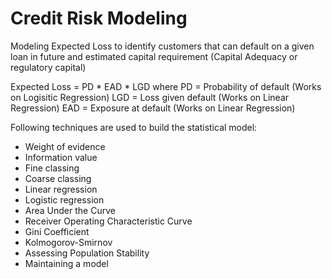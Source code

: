 # Credit Risk Modeling
Modeling Expected Loss to identify customers that can default on a given loan in future and estimated capital requirement (Capital Adequacy or regulatory capital)

Expected Loss = PD * EAD * LGD
where PD = Probability of default (Works on Logisitic Regression)
LGD = Loss given default (Works on Linear Regression)
EAD = Exposure at default (Works on Linear Regression)

Following techniques are used to build the statistical model:
- Weight of evidence
- Information value
- Fine classing
- Coarse classing
- Linear regression
- Logistic regression
- Area Under the Curve
- Receiver Operating Characteristic Curve
- Gini Coefficient
- Kolmogorov-Smirnov
- Assessing Population Stability
- Maintaining a model
